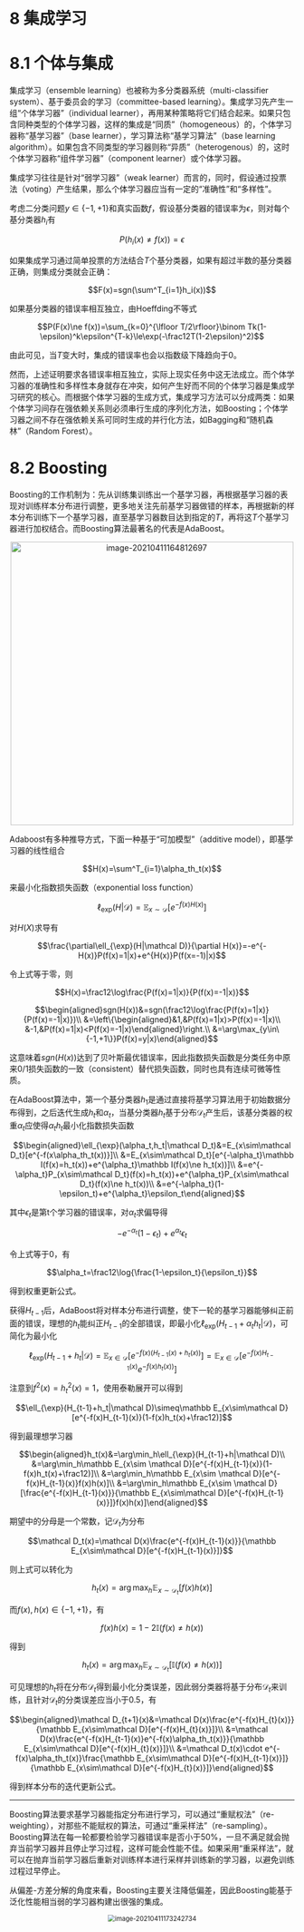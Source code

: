 # 8 集成学习

# 8.1 个体与集成

集成学习（ensemble learning）也被称为多分类器系统（multi-classifier system）、基于委员会的学习（committee-based learning）。集成学习先产生一组“个体学习器”（individual learner），再用某种策略将它们结合起来。如果只包含同种类型的个体学习器，这样的集成是“同质”（homogeneous）的，个体学习器称“基学习器”（base learner），学习算法称“基学习算法”（base learning algorithm）。如果包含不同类型的学习器则称“异质”（heterogenous）的，这时个体学习器称“组件学习器”（component learner）或个体学习器。

集成学习往往是针对“弱学习器”（weak learner）而言的，同时，假设通过投票法（voting）产生结果，那么个体学习器应当有一定的“准确性”和“多样性”。

考虑二分类问题$y\in\{-1,+1\}$和真实函数$f$，假设基分类器的错误率为$\epsilon$，则对每个基分类器$h_i$有

$$P(h_i(x)\ne f(x))=\epsilon$$

如果集成学习通过简单投票的方法结合$T$个基分类器，如果有超过半数的基分类器正确，则集成分类就会正确：

$$F(x)=sgn(\sum^T_{i=1}h_i(x))$$

如果基分类器的错误率相互独立，由Hoeffding不等式

$$P(F(x)\ne f(x))=\sum_{k=0}^{\lfloor T/2\rfloor}\binom Tk(1-\epsilon)^k\epsilon^{T-k}\le\exp(-\frac12T(1-2\epsilon)^2)$$

由此可见，当$T$变大时，集成的错误率也会以指数级下降趋向于0。

然而，上述证明要求各错误率相互独立，实际上现实任务中这无法成立。而个体学习器的准确性和多样性本身就存在冲突，如何产生好而不同的个体学习器是集成学习研究的核心。而根据个体学习器的生成方式，集成学习方法可以分成两类：如果个体学习间存在强依赖关系则必须串行生成的序列化方法，如Boosting；个体学习器之间不存在强依赖关系可同时生成的并行化方法，如Bagging和“随机森林”（Random Forest）。

# 8.2 Boosting

Boosting的工作机制为：先从训练集训练出一个基学习器，再根据基学习器的表现对训练样本分布进行调整，更多地关注先前基学习器做错的样本，再根据新的样本分布训练下一个基学习器，直至基学习器数目达到指定的$T$，再将这$T$个基学习器进行加权结合。而Boosting算法最著名的代表是AdaBoost。

<div align="center"><img src="https://picgo-1305404921.cos.ap-shanghai.myqcloud.com/20210411164820.png" alt="image-20210411164812697" width=500/></div>

Adaboost有多种推导方式，下面一种基于“可加模型”（additive model），即基学习器的线性组合

$$H(x)=\sum^T_{i=1}\alpha_th_t(x)$$

来最小化指数损失函数（exponential loss function）

$$\ell_{\exp}(H|\mathcal D)=\mathbb E_{x\sim\mathcal D}[e^{-f(x)H(x)}]$$

对$H(X)$求导有

$$\frac{\partial\ell_{\exp}(H|\mathcal D)}{\partial H(x)}=-e^{-H(x)}P(f(x)=1|x)+e^{H(x)}P(f(x=-1)|x)$$

令上式等于零，则

$$H(x)=\frac12\log\frac{P(f(x)=1|x)}{P(f(x)=-1|x)}$$

$$\begin{aligned}sgn(H(x))&=sgn(\frac12\log\frac{P(f(x)=1|x)}{P(f(x)=-1|x)})\\
&=\left\{\begin{aligned}&1,&P(f(x)=1|x)>P(f(x)=-1|x)\\
&-1,&P(f(x)=1|x)<P(f(x)=-1|x)\end{aligned}\right.\\
&=\arg\max_{y\in\{-1,+1\}}P(f(x)=y|x)\end{aligned}$$

这意味着$sgn(H(x))$达到了贝叶斯最优错误率，因此指数损失函数是分类任务中原来0/1损失函数的一致（consistent）替代损失函数，同时也具有连续可微等性质。

在AdaBoost算法中，第一个基分类器$h_1$是通过直接将基学习算法用于初始数据分布得到，之后迭代生成$h_t$和$\alpha_t$，当基分类器$h_t$基于分布$\mathcal D_t$产生后，该基分类器的权重$\alpha_t$应使得$\alpha_th_t$最小化指数损失函数

$$\begin{aligned}\ell_{\exp}(\alpha_t,h_t|\mathcal D_t)&=E_{x\sim\mathcal D_t}[e^{-f(x\alpha_th_t(x))}]\\
&=E_{x\sim\mathcal D_t}[e^{-\alpha_t}\mathbb I(f(x)=h_t(x))+e^{\alpha_t}\mathbb I(f(x)\ne h_t(x))]\\
&=e^{-\alpha_t}P_{x\sim\mathcal D_t}(f(x)=h_t(x))+e^{\alpha_t}P_{x\sim\mathcal D_t}(f(x)\ne h_t(x))\\
&=e^{-\alpha_t}(1-\epsilon_t)+e^{\alpha_t}\epsilon_t\end{aligned}$$

其中$\epsilon_t$是第t个学习器的错误率，对$\alpha_t$求偏导得

$$-e^{-\alpha_t}(1-\epsilon_t)+e^{\alpha_t}\epsilon_t$$

令上式等于0，有

$$\alpha_t=\frac12\log{\frac{1-\epsilon_t}{\epsilon_t}}$$

得到权重更新公式。

获得$H_{t-1}$后，AdaBoost将对样本分布进行调整，使下一轮的基学习器能够纠正前面的错误，理想的$h_t$能纠正$H_{t-1}$的全部错误，即最小化$\ell_{\exp}(H_{t-1}+\alpha_th_t|\mathcal D)$，可简化为最小化

$$\ell_{\exp}(H_{t-1}+h_t|\mathcal D)=\mathbb E_{x\in\mathcal D}[e^{-f(x)(H_{t-1}(x)+h_t(x))}]=\mathbb E_{x\in\mathcal D}[e^{-f(x)H_{t-1}(x)}e^{-f(x)h_t(x))}]$$

注意到$f^2(x)=h^2_t(x)=1$，使用泰勒展开可以得到

$$\ell_{\exp}(H_{t-1}+h_t|\mathcal D)\simeq\mathbb E_{x\sim\mathcal D}[e^{-f(x)H_{t-1}(x)}(1-f(x)h_t(x)+\frac12)]$$

得到最理想学习器

$$\begin{aligned}h_t(x)&=\arg\min_h\ell_{\exp}(H_{t-1}+h|\mathcal D)\\
&=\arg\min_h\mathbb E_{x\sim \mathcal D}[e^{-f(x)H_{t-1}(x)}(1-f(x)h_t(x)+\frac12)]\\
&=\arg\min_h\mathbb E_{x\sim \mathcal D}[e^{-f(x)H_{t-1}(x)}f(x)h(x)]\\
&=\arg\min_h\mathbb E_{x\sim \mathcal D}[\frac{e^{-f(x)H_{t-1}(x)}}{\mathbb E_{x\sim\mathcal D}[e^{-f(x)H_{t-1}(x)}]}f(x)h(x)]\end{aligned}$$

期望中的分母是一个常数，记$\mathcal D_t$为分布

$$\mathcal D_t(x)=\mathcal D(x)\frac{e^{-f(x)H_{t-1}(x)}}{\mathbb E_{x\sim\mathcal D}[e^{-f(x)H_{t-1}(x)}]}$$

则上式可以转化为

$$h_t(x)=\arg\max_h\mathbb E_{x\sim\mathcal D_t}[f(x)h(x)]$$

而$f(x),h(x)\in\{-1,+1\}$，有

$$f(x)h(x)=1-2\mathbb I(f(x)\ne h(x))$$

得到

$$h_t(x)=\arg\max_h\mathbb E_{x\sim\mathcal D_t}[\mathbb I(f(x)\ne h(x))]$$

可见理想的$h_t$将在分布$\mathcal D_t$得到最小化分类误差，因此弱分类器将基于分布$\mathcal D_t$来训练，且针对$\mathcal D_t$的分类误差应当小于0.5，有

$$\begin{aligned}\mathcal D_{t+1}(x)&=\mathcal D(x)\frac{e^{-f(x)H_{t}(x)}}{\mathbb E_{x\sim\mathcal D}[e^{-f(x)H_{t}(x)}]}\\
&=\mathcal D(x)\frac{e^{-f(x)H_{t-1}(x)}e^{-f(x)\alpha_th_t(x)}}{\mathbb E_{x\sim\mathcal D}[e^{-f(x)H_{t}(x)}]}\\
&=\mathcal D_t(x)\cdot e^{-f(x)\alpha_th_t(x)}\frac{\mathbb E_{x\sim\mathcal D}[e^{-f(x)H_{t-1}(x)}]}{\mathbb E_{x\sim\mathcal D}[e^{-f(x)H_{t}(x)}]}\end{aligned}$$

得到样本分布的迭代更新公式。

---

Boosting算法要求基学习器能指定分布进行学习，可以通过“重赋权法”（re-weighting），对那些不能赋权的算法，可通过“重采样法”（re-sampling）。Boosting算法在每一轮都要检验学习器错误率是否小于50%，一旦不满足就会抛弃当前学习器并且停止学习过程，这样可能会性能不佳。如果采用“重采样法”，就可以在抛弃当前学习器后重新对训练样本进行采样并训练新的学习器，以避免训练过程过早停止。

从偏差-方差分解的角度来看，Boosting主要关注降低偏差，因此Boosting能基于泛化性能相当弱的学习器构建出很强的集成。

<div align="center"><img src="https://picgo-1305404921.cos.ap-shanghai.myqcloud.com/20210411173242.png" alt="image-20210411173242734" style="zoom:80%;" /></div>



